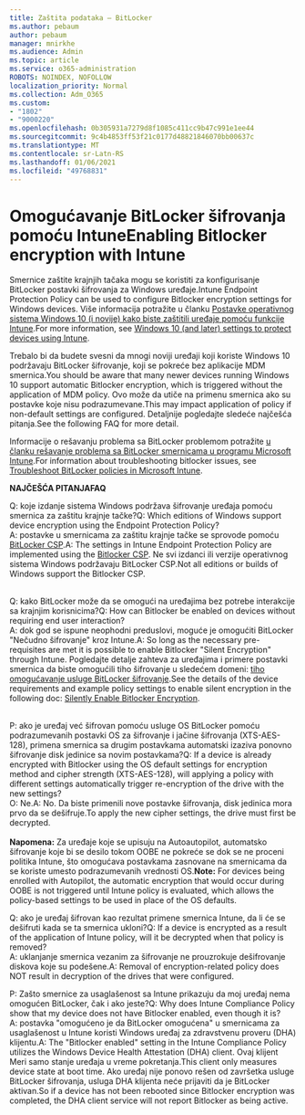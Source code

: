```yaml
---
title: Zaštita podataka – BitLocker
ms.author: pebaum
author: pebaum
manager: mnirkhe
ms.audience: Admin
ms.topic: article
ms.service: o365-administration
ROBOTS: NOINDEX, NOFOLLOW
localization_priority: Normal
ms.collection: Adm_O365
ms.custom:
- "1802"
- "9000220"
ms.openlocfilehash: 0b305931a7279d8f1085c411cc9b47c991e1ee44
ms.sourcegitcommit: 9c4b4853ff53f21c0177d48821846070bb00637c
ms.translationtype: MT
ms.contentlocale: sr-Latn-RS
ms.lasthandoff: 01/06/2021
ms.locfileid: "49768831"
---
```

# <a name="enabling-bitlocker-encryption-with-intune"></a><span data-ttu-id="ad547-102">Omogućavanje BitLocker šifrovanja pomoću Intune</span><span class="sxs-lookup"><span data-stu-id="ad547-102">Enabling Bitlocker encryption with Intune</span></span>

 <span data-ttu-id="ad547-103">Smernice zaštite krajnjih tačaka mogu se koristiti za konfigurisanje BitLocker postavki šifrovanja za Windows uređaje.</span><span class="sxs-lookup"><span data-stu-id="ad547-103">Intune Endpoint Protection Policy can be used to configure Bitlocker encryption settings for Windows devices.</span></span> <span data-ttu-id="ad547-104">Više informacija potražite u članku [Postavke operativnog sistema Windows 10 (i novije) kako biste zaštitili uređaje pomoću funkcije Intune](https://docs.microsoft.com/intune/endpoint-protection-windows-10#windows-encryption).</span><span class="sxs-lookup"><span data-stu-id="ad547-104">For more information, see [Windows 10 (and later) settings to protect devices using Intune](https://docs.microsoft.com/intune/endpoint-protection-windows-10#windows-encryption).</span></span>
 
<span data-ttu-id="ad547-105">Trebalo bi da budete svesni da mnogi noviji uređaji koji koriste Windows 10 podržavaju BitLocker šifrovanje, koji se pokreće bez aplikacije MDM smernica.</span><span class="sxs-lookup"><span data-stu-id="ad547-105">You should be aware that many newer devices running Windows 10 support automatic Bitlocker encryption, which is triggered without the application of MDM policy.</span></span> <span data-ttu-id="ad547-106">Ovo može da utiče na primenu smernica ako su postavke koje nisu podrazumevane.</span><span class="sxs-lookup"><span data-stu-id="ad547-106">This may impact application of policy if non-default settings are configured.</span></span> <span data-ttu-id="ad547-107">Detaljnije pogledajte sledeće najčešća pitanja.</span><span class="sxs-lookup"><span data-stu-id="ad547-107">See the following FAQ for more detail.</span></span>
 
<span data-ttu-id="ad547-108">Informacije o rešavanju problema sa BitLocker problemom potražite [u članku rešavanje problema sa BitLocker smernicama u programu Microsoft Intune](https://docs.microsoft.com/intune/protect/troubleshoot-bitlocker-policies).</span><span class="sxs-lookup"><span data-stu-id="ad547-108">For information about troubleshooting bitlocker issues, see [Troubleshoot BitLocker policies in Microsoft Intune](https://docs.microsoft.com/intune/protect/troubleshoot-bitlocker-policies).</span></span>
 
 
<span data-ttu-id="ad547-109">**NAJČEŠĆA PITANJA**</span><span class="sxs-lookup"><span data-stu-id="ad547-109">**FAQ**</span></span>

<span data-ttu-id="ad547-110">Q: koje izdanje sistema Windows podržava šifrovanje uređaja pomoću smernica za zaštitu krajnje tačke?</span><span class="sxs-lookup"><span data-stu-id="ad547-110">Q: Which editions of Windows support device encryption using the Endpoint Protection Policy?</span></span><br>
<span data-ttu-id="ad547-111">A: postavke u smernicama za zaštitu krajnje tačke se sprovode pomoću [BitLocker CSP](https://docs.microsoft.com/windows/client-management/mdm/bitlocker-csp).</span><span class="sxs-lookup"><span data-stu-id="ad547-111">A: The settings in Intune Endpoint Protection Policy are implemented using the [Bitlocker CSP](https://docs.microsoft.com/windows/client-management/mdm/bitlocker-csp).</span></span> <span data-ttu-id="ad547-112">Ne svi izdanci ili verzije operativnog sistema Windows podržavaju BitLocker CSP.</span><span class="sxs-lookup"><span data-stu-id="ad547-112">Not all editions or builds of Windows support the Bitlocker CSP.</span></span> <br><br>

<span data-ttu-id="ad547-113">Q: kako BitLocker može da se omogući na uređajima bez potrebe interakcije sa krajnjim korisnicima?</span><span class="sxs-lookup"><span data-stu-id="ad547-113">Q: How can Bitlocker be enabled on devices without requiring end user interaction?</span></span><br>
<span data-ttu-id="ad547-114">A: dok god se ispune neophodni preduslovi, moguće je omogućiti BitLocker "Nečudno šifrovanje" kroz Intune.</span><span class="sxs-lookup"><span data-stu-id="ad547-114">A: So long as the necessary pre-requisites are met it is possible to enable Bitlocker "Silent Encryption" through Intune.</span></span> <span data-ttu-id="ad547-115">Pogledajte detalje zahteva za uređajima i primere postavki smernica da biste omogućili tiho šifrovanje u sledećem domeni: [tiho omogućavanje usluge BitLocker šifrovanje](https://docs.microsoft.com/mem/intune/protect/encrypt-devices#silently-enable-bitlocker-on-devices).</span><span class="sxs-lookup"><span data-stu-id="ad547-115">See the details of the device requirements and example policy settings to enable silent encryption in the following doc: [Silently Enable Bitlocker Encryption](https://docs.microsoft.com/mem/intune/protect/encrypt-devices#silently-enable-bitlocker-on-devices).</span></span> <br><br>

<span data-ttu-id="ad547-116">P: ako je uređaj već šifrovan pomoću usluge OS BitLocker pomoću podrazumevanih postavki OS za šifrovanje i jačine šifrovanja (XTS-AES-128), primena smernica sa drugim postavkama automatski izaziva ponovno šifrovanje disk jedinice sa novim postavkama?</span><span class="sxs-lookup"><span data-stu-id="ad547-116">Q: If a device is already encrypted with Bitlocker using the OS default settings for encryption method and cipher strength (XTS-AES-128), will applying a policy with different settings automatically trigger re-encryption of the drive with the new settings?</span></span><br>
<span data-ttu-id="ad547-117">O: Ne.</span><span class="sxs-lookup"><span data-stu-id="ad547-117">A: No.</span></span> <span data-ttu-id="ad547-118">Da biste primenili nove postavke šifrovanja, disk jedinica mora prvo da se dešifruje.</span><span class="sxs-lookup"><span data-stu-id="ad547-118">To apply the new cipher settings, the drive must first be decrypted.</span></span><br><br>
<span data-ttu-id="ad547-119">**Napomena:** Za uređaje koje se upisuju na Autoautopilot, automatsko šifrovanje koje bi se desilo tokom OOBE ne pokreće se dok se ne proceni politika Intune, što omogućava postavkama zasnovane na smernicama da se koriste umesto podrazumevanih vrednosti OS.</span><span class="sxs-lookup"><span data-stu-id="ad547-119">**Note:** For devices being enrolled with Autopilot, the automatic encryption that would occur during OOBE is not triggered until Intune policy is evaluated, which allows the policy-based settings to be used in place of the OS defaults.</span></span>
 
<span data-ttu-id="ad547-120">Q: ako je uređaj šifrovan kao rezultat primene smernica Intune, da li će se dešifruti kada se ta smernica ukloni?</span><span class="sxs-lookup"><span data-stu-id="ad547-120">Q: If a device is encrypted as a result of the  application of Intune policy, will it be decrypted when that policy is removed?</span></span><br>
<span data-ttu-id="ad547-121">A: uklanjanje smernica vezanim za šifrovanje ne prouzrokuje dešifrovanje diskova koje su podešene.</span><span class="sxs-lookup"><span data-stu-id="ad547-121">A: Removal of encryption-related policy does NOT result in decryption of the drives that were configured.</span></span>
 
<span data-ttu-id="ad547-122">P: Zašto smernice za usaglašenost sa Intune prikazuju da moj uređaj nema omogućen BitLocker, čak i ako jeste?</span><span class="sxs-lookup"><span data-stu-id="ad547-122">Q: Why does Intune Compliance Policy show that my device does not have Bitlocker enabled, even though it is?</span></span><br>
<span data-ttu-id="ad547-123">A: postavka "omogućeno je da BitLocker omogućena" u smernicama za usaglašenost u Intune koristi Windows uređaj za zdravstvenu proveru (DHA) klijentu.</span><span class="sxs-lookup"><span data-stu-id="ad547-123">A: The "Bitlocker enabled" setting in the Intune Compliance Policy utilizes the Windows Device Health Attestation  (DHA) client.</span></span> <span data-ttu-id="ad547-124">Ovaj klijent Meri samo stanje uređaja u vreme pokretanja.</span><span class="sxs-lookup"><span data-stu-id="ad547-124">This client only measures device state at boot time.</span></span> <span data-ttu-id="ad547-125">Ako uređaj nije ponovo rešen od završetka usluge BitLocker šifrovanja, usluga DHA klijenta neće prijaviti da je BitLocker aktivan.</span><span class="sxs-lookup"><span data-stu-id="ad547-125">So if a device has not been rebooted since Bitlocker encryption was completed, the DHA client service will not report Bitlocker as being active.</span></span>
 
 